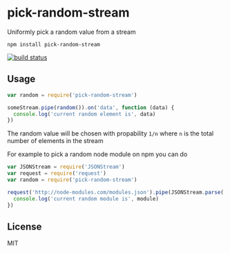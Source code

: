 # pick-random-stream

Uniformly pick a random value from a stream

```
npm install pick-random-stream
```

[![build status](http://img.shields.io/travis/mafintosh/pick-random-stream.svg?style=flat)](http://travis-ci.org/mafintosh/pick-random-stream)

## Usage

``` js
var random = require('pick-random-stream')

someStream.pipe(random()).on('data', function (data) {
  console.log('current random element is', data)
})
```

The random value will be chosen with propability `1/n`
where `n` is the total number of elements in the stream

For example to pick a random node module on npm you can do

``` js
var JSONStream = require('JSONStream')
var request = require('request')
var random = require('pick-random-stream')

request('http://node-modules.com/modules.json').pipe(JSONStream.parse('*')).pipe(random()).on('data', function (module) {
  console.log('current random module is', module)
})
```

## License

MIT
